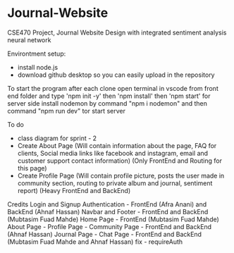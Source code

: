 # Journal-Website

CSE470 Project, Journal Website Design with integrated sentiment analysis neural network

Environtment setup:
- install node.js
- download github desktop so you can easily upload in the repository

To start the program after each clone
open terminal in vscode from front end folder and type 'npm init -y' then 'npm install' then 'npm start'
for server side install nodemon by command "npm i nodemon" and then command "npm run dev" tor start server

To do
- class diagram for sprint - 2
- Create About Page (Will contain information about the page, FAQ for clients, Social media links like facebook and instagram, email and customer support contact information) (Only FrontEnd and Routing for this page)
- Create Profile Page (Will contain profile picture, posts the user made in community section, routing to private album and journal, sentiment report) (Heavy FrontEnd and BackEnd)

Credits
Login and Signup Authentication - FrontEnd (Afra Anani) and BackEnd (Ahnaf Hassan)
Navbar and Footer - FrontEnd and BackEnd (Mubtasim Fuad Mahde)
Home Page - FrontEnd (Mubtasim Fuad Mahde)
About Page - 
Profile Page - 
Community Page - FrontEnd and BackEnd (Ahnaf Hassan)
Journal Page - 
Chat Page - FrontEnd and BackEnd (Mubtasim Fuad Mahde and Ahnaf Hassan)
fix - requireAuth